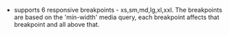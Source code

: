 - supports 6 responsive breakpoints - xs,sm,md,lg,xl,xxl. The breakpoints are based on the 'min-width' media query, each breakpoint affects that breakpoint and all above that.
